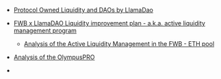 - [Protocol Owned Liquidity and DAOs by LlamaDao](https://blog.tally.xyz/the-search-for-sustainable-liquidity-9d592b4fa650?gi=b166b4db6727)

- [FWB x LlamaDAO Liquidity improvement plan - a.k.a. active liquidity management program](https://snapshot.org/#/friendswithbenefits.eth/proposal/0x6b256c533b2f4714f9ba68e454e670347ed1511bbcc03dee3e810a4d7aa119e2)
  - [Analysis of the Active Liquidity Management in the FWB - ETH pool](https://docs.google.com/document/d/14A3I6g06vxSI8jBV2Ry6HQ0HvycG8tHsK9QATGdLbO8/edit)

- [Analysis of the OlympusPRO](https://gov.pooltogether.com/t/olympus-pro-30-days-analysis/1831)
-
